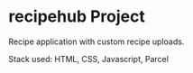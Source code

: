# recipehub Project

Recipe application with custom recipe uploads.

Stack used: HTML, CSS, Javascript, Parcel
